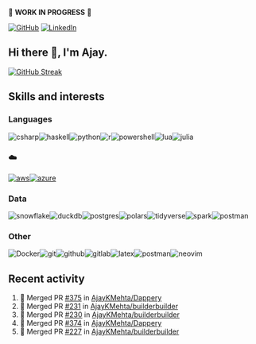 :construction: **WORK IN PROGRESS** :construction:

<p align="left">
<a href="https://github.com/ajaykmehta"><img src="https://img.shields.io/github/followers/ajaykmehta.svg?label=GitHub&style=social" alt="GitHub"></a>
<a href="https://www.linkedin.com/in/ajay-mehta-b781ba1/"><img src="https://img.shields.io/badge/LinkedIn--_.svg?style=social&logo=linkedin" alt="LinkedIn"></a>
</p>

## Hi there 👋, I'm Ajay.

<!-- [![Ajay's github stats](https://github-readme-stats.vercel.app/api?username=AjayKMehta&count_private=true&show_icons=true&theme=synthwave)](https://github.com/anuraghazra/github-readme-stats) -->
<!--![Top Langs](https://github-readme-stats.vercel.app/api/top-langs/?username=AjayKMehta&count_private=true&show_icons=true&theme=synthwave&hide=TeX&layout=compact)-->

<!--
**AjayKMehta/AjayKMehta** is a ✨ _special_ ✨ repository because its `README.md` (this file) appears on your GitHub profile.

Here are some ideas to get you started:

- 🔭 I'm currently working on ...
- 🌱 I'm currently learning ...
- 👯 I'm looking to collaborate on ...
- 🤔 I'm looking for help with ...
- 💬 Ask me about ...
- 📫 How to reach me: ...
- 😄 Pronouns: ...
- ⚡ Fun fact: ...
-->

[![GitHub Streak](https://github-readme-streak-stats.herokuapp.com/?user=AjayKMehta&theme=dark)](https://git.io/streak-stats)

## Skills and interests

### Languages

<img alt="csharp" src="https://img.shields.io/badge/-C%23-purple?logo=csharp" /><img alt="haskell" src="https://img.shields.io/badge/-Haskell-darkgreen?logo=haskell" /><img alt="python" src="https://img.shields.io/badge/-Python-f9e64f?logo=python" /><img alt="r" src="https://img.shields.io/badge/-R-1857a4?logo=R" /><img alt="powershell" src="https://img.shields.io/badge/-PowerShell-EEEDEA?logo=Powershell" /><img alt="lua" src="https://img.shields.io/badge/-Lua-aqua?logo=Lua" /><img alt="julia" src="https://img.shields.io/badge/-Julia-E1F0D2?logo=Julia" />

### :cloud:

<a href="https://aws.amazon.com/"><img alt="aws" src="https://img.shields.io/badge/-00AA00?logo=Amazon-AWS" /></a><a href="https://azure.microsoft.com/"><img alt="azure" src="https://img.shields.io/badge/-0230FE?logo=Microsoft-Azure" /></a>

### Data

<img alt="snowflake" src="https://img.shields.io/badge/-SnowFlake-lightblue?logo=snowflake" /><img alt="duckdb" src="https://img.shields.io/badge/-DuckDB-green?logo=duckdb" /><img alt="postgres" src="https://img.shields.io/badge/-Postgres-FFDDFF?logo=postgresql" /><img alt="polars" src="https://img.shields.io/badge/-Polars-teal?logo=polars" /><img alt="tidyverse" src="https://img.shields.io/badge/-Tidyverse-FFC204?logo=tidyverse" /><img alt="spark" src="https://img.shields.io/badge/-Spark-0000AE?logo=apache-spark" /><img alt="postman" src="https://img.shields.io/badge/-Jupyter-FDED30?logo=jupyter" />

### Other

<img alt="Docker" src="https://img.shields.io/badge/-Docker-lightgreen?logo=docker" /><img alt="git" src="https://img.shields.io/badge/-git-13BEF9?logo=git" /><img alt="github" src="https://img.shields.io/badge/-GitHub-black?logo=github" /><img alt="gitlab" src="https://img.shields.io/badge/-GitLab-204ECF?logo=gitlab" /><img alt="latex" src="https://img.shields.io/badge/-LaTeX-008080?logo=latex" /><img alt="postman" src="https://img.shields.io/badge/-Postman-FDDDD0?logo=postman" /><img alt="neovim" src="https://img.shields.io/badge/-Neovim-00FFAA?logo=neovim" />

## Recent activity

<!--START_SECTION:activity-->
1. 🎉 Merged PR [#375](https://github.com/AjayKMehta/Dappery/pull/375) in [AjayKMehta/Dappery](https://github.com/AjayKMehta/Dappery)
2. 🎉 Merged PR [#231](https://github.com/AjayKMehta/builderbuilder/pull/231) in [AjayKMehta/builderbuilder](https://github.com/AjayKMehta/builderbuilder)
3. 🎉 Merged PR [#230](https://github.com/AjayKMehta/builderbuilder/pull/230) in [AjayKMehta/builderbuilder](https://github.com/AjayKMehta/builderbuilder)
4. 🎉 Merged PR [#374](https://github.com/AjayKMehta/Dappery/pull/374) in [AjayKMehta/Dappery](https://github.com/AjayKMehta/Dappery)
5. 🎉 Merged PR [#227](https://github.com/AjayKMehta/builderbuilder/pull/227) in [AjayKMehta/builderbuilder](https://github.com/AjayKMehta/builderbuilder)
<!--END_SECTION:activity-->
